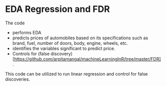 # EDA Regression and FDR

 The code 
 * performs EDA
 * predicts prices of automobiles based on its specifications such as brand, fuel, number of doors, body, engine, wheels, etc.
 * identifies the variables significant to predict price. 
 * Controls for (false discovery)[https://github.com/arpitamangal/machineLearningInR/tree/master/FDR].
 
 This code can be utilized to run linear regression and control for false discoveries.
